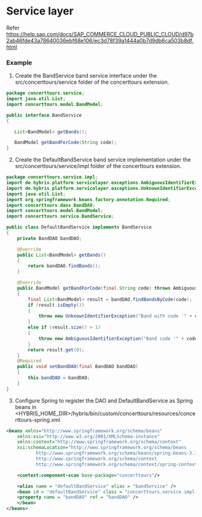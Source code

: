 # Service layer

Refer https://help.sap.com/docs/SAP_COMMERCE_CLOUD_PUBLIC_CLOUD/d97b2ab46fde43a78640036ebf68e106/ec3d78f39a1444a0b7d9db6ca503b8df.html

### Example

1. Create the BandService band service interface under the src/concerttours/service folder of the concerttours extension.

```java
package concerttours.service;
import java.util.List;
import concerttours.model.BandModel;

public interface BandService
{

   List<BandModel> getBands();

   BandModel getBandForCode(String code);
}
```

2. Create the DefaultBandService band service implementation under the src/concerttours/service/impl folder of the concerttours extension.

```java
package concerttours.service.impl;
import de.hybris.platform.servicelayer.exceptions.AmbiguousIdentifierException;
import de.hybris.platform.servicelayer.exceptions.UnknownIdentifierException;
import java.util.List;
import org.springframework.beans.factory.annotation.Required;
import concerttours.daos.BandDAO;
import concerttours.model.BandModel;
import concerttours.service.BandService;

public class DefaultBandService implements BandService
{
    private BandDAO bandDAO;

    @Override
    public List<BandModel> getBands()
    {
        return bandDAO.findBands();
    }

    @Override
    public BandModel getBandForCode(final String code) throws AmbiguousIdentifierException, UnknownIdentifierException
    {
        final List<BandModel> result = bandDAO.findBandsByCode(code);
        if (result.isEmpty())
        {
            throw new UnknownIdentifierException("Band with code '" + code + "' not found!");
        }
        else if (result.size() > 1)
        {
            throw new AmbiguousIdentifierException("Band code '" + code + "' is not unique, " + result.size() + " bands found!");
        }
        return result.get(0);
    }
    @Required
    public void setBandDAO(final BandDAO bandDAO)
    {
        this.bandDAO = bandDAO;
    }
}
```

3. Configure Spring to register the DAO and DefaultBandService as Spring beans in <HYBRIS_HOME_DIR>/hybris/bin/custom/concerttours/resources/concerttours-spring.xml

```xml
<beans xmlns="http://www.springframework.org/schema/beans"
    xmlns:xsi="http://www.w3.org/2001/XMLSchema-instance"
    xmlns:context="http://www.springframework.org/schema/context"
    xsi:schemaLocation="http://www.springframework.org/schema/beans
           http://www.springframework.org/schema/beans/spring-beans-3.1.xsd
           http://www.springframework.org/schema/context
           http://www.springframework.org/schema/context/spring-context-3.1.xsd">

    <context:component-scan base-package="concerttours"/>

    <alias name = "defaultBandService" alias = "bandService" />
    <bean id = "defaultBandService" class = "concerttours.service.impl.DefaultBandService" >
    <property name = "bandDAO" ref = "bandDAO" />
    </bean>
</beans>
```
